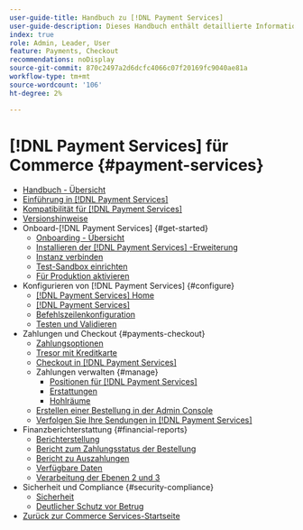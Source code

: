 ```yaml
---
user-guide-title: Handbuch zu [!DNL Payment Services]
user-guide-description: Dieses Handbuch enthält detaillierte Informationen zum Installieren und Konfigurieren von  [!DNL Payment Services]  für  [!DNL Adobe Commerce] - oder  [!DNL Magento Open Source] .
index: true
role: Admin, Leader, User
feature: Payments, Checkout
recommendations: noDisplay
source-git-commit: 870c2497a2d6dcfc4066c07f20169fc9040ae81a
workflow-type: tm+mt
source-wordcount: '106'
ht-degree: 2%

---
```



# [!DNL Payment Services] für Commerce {#payment-services}

- [Handbuch - Übersicht](guide-overview.md)
- [Einführung in [!DNL Payment Services]](introduction.md)
- [Kompatibilität für [!DNL Payment Services]](compatibility.md)
- [Versionshinweise](release-notes.md)
- Onboard-[!DNL Payment Services] {#get-started}
   - [Onboarding - Übersicht](onboard.md)
   - [Installieren der  [!DNL Payment Services] -Erweiterung](install.md)
   - [Instanz verbinden](connect.md)
   - [Test-Sandbox einrichten](sandbox.md)
   - [Für Produktion aktivieren](production.md)
- Konfigurieren von [!DNL Payment Services] {#configure}
   - [[!DNL Payment Services] Home](payments-home.md)
   - [[!DNL Payment Services]](configure-admin.md)
   - [Befehlszeilenkonfiguration](configure-cli.md)
   - [Testen und Validieren](test-validate.md)
- Zahlungen und Checkout {#payments-checkout}
   - [Zahlungsoptionen](payments-options.md)
   - [Tresor mit Kreditkarte](vaulting.md)
   - [Checkout in [!DNL Payment Services]](checkout.md)
   - Zahlungen verwalten {#manage}
      - [Positionen für [!DNL Payment Services]](line-items.md)
      - [Erstattungen](refunds.md)
      - [Hohlräume](voids.md)
   - [Erstellen einer Bestellung in der Admin Console](create-order.md)
   - [Verfolgen Sie Ihre Sendungen in [!DNL Payment Services]](track-shipment.md)
- Finanzberichterstattung {#financial-reports}
   - [Berichterstellung](reporting.md)
   - [Bericht zum Zahlungsstatus der Bestellung](order-payment-status.md)
   - [Bericht zu Auszahlungen](payouts.md)
   - [Verfügbare Daten](data.md)
   - [Verarbeitung der Ebenen 2 und 3](levels-card-payment-transactions.md)
- Sicherheit und Compliance {#security-compliance}
   - [Sicherheit](security.md)
   - [Deutlicher Schutz vor Betrug](fraud-protection.md)
- [Zurück zur Commerce Services-Startseite](https://experienceleague.adobe.com/docs/commerce-merchant-services/user-guides/home.html?lang=de)
